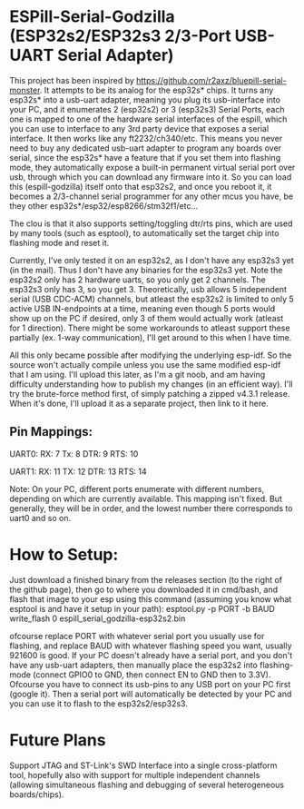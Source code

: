# ESPill-Serial-Godzilla (ESP32s2/ESP32s3 2/3-Port USB-UART Serial Adapter)

This project has been inspired by https://github.com/r2axz/bluepill-serial-monster. It attempts to be its analog for the esp32s* chips. It turns any esp32s* into a usb-uart adapter, meaning you plug its usb-interface into your PC, and it enumerates 2 (esp32s2) or 3 (esp32s3) Serial Ports, each one is mapped to one of the hardware serial interfaces of the espill, which you can use to interface to any 3rd party device that exposes a serial interface. It then works like any ft2232/ch340/etc. This means you never need to buy any dedicated usb-uart adapter to program any boards over serial, since the esp32s* have a feature that if you set them into flashing mode, they automatically expose a built-in permanent virtual serial port over usb, through which you can download any firmware into it. So you can load this (espill-godzilla) itself onto that esp32s2, and once you reboot it, it becomes a 2/3-channel serial programmer for any other mcus you have, be they other esp32s*/esp32/esp8266/stm32f1/etc...

The clou is that it also supports setting/toggling dtr/rts pins, which are used by many tools (such as esptool), to automatically set the target chip into flashing mode and reset it.

Currently, I've only tested it on an esp32s2, as I don't have any esp32s3 yet (in the mail). Thus I don't have any binaries for the esp32s3 yet. Note the esp32s2 only has 2 hardware uarts, so you only get 2 channels. The esp32s3 only has 3, so you get 3. Theoretically, usb allows 5 independent serial (USB CDC-ACM) channels, but atleast the esp32s2 is limited to only 5 active USB IN-endpoints at a time, meaning even though 5 ports would show up on the PC if desired, only 3 of them would actually work (atleast for 1 direction). There might be some workarounds to atleast support these partially (ex. 1-way communication), I'll get around to this when I have time.

All this only became possible after modifying the underlying esp-idf. So the source won't actually compile unless you use the same modified esp-idf that I am using. I'll upload this later, as I'm a git noob, and am having difficulty understanding how to publish my changes (in an efficient way). I'll try the brute-force method first, of simply patching a zipped v4.3.1 release. When it's done, I'll upload it as a separate project, then link to it here.

## Pin Mappings:
UART0:
RX: 7
Tx: 8
DTR: 9
RTS: 10

UART1:
RX: 11
TX: 12
DTR: 13
RTS: 14

Note: On your PC, different ports enumerate with different numbers, depending on which are currently available. This mapping isn't fixed. But generally, they will be in order, and the lowest number there corresponds to uart0 and so on.

# How to Setup:

Just download a finished binary from the releases section (to the right of the github page), then go to where you downloaded it in cmd/bash, and flash that image to your esp using this command (assuming you know what esptool is and have it setup in your path):
esptool.py -p PORT -b BAUD write_flash 0 espill_serial_godzilla-esp32s2.bin

ofcourse replace PORT with whatever serial port you usually use for flashing, and replace BAUD with whatever flashing speed you want, usually 921600 is good. If your PC doesn't already have a serial port, and you don't have any usb-uart adapters, then manually place the esp32s2 into flashing-mode (connect GPIO0 to GND, then connect EN to GND then to 3.3V). Ofcourse you have to connect its usb-pins to any USB port on your PC first (google it). Then a serial port will automatically be detected by your PC and you can use it to flash to the esp32s2/esp32s3.

# Future Plans
Support JTAG and ST-Link's SWD Interface into a single cross-platform tool, hopefully also with support for multiple independent channels (allowing simultaneous flashing and debugging of several heterogeneous boards/chips).